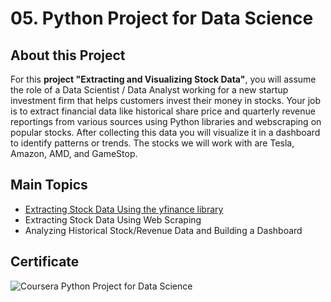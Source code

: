 # 05. Python Project for Data Science
## About this Project 
For this **project "Extracting and Visualizing Stock Data"**, you will assume the role of a Data Scientist / Data Analyst working for a new startup investment firm that helps customers invest their money in stocks. Your job is to extract financial data like historical share price and quarterly revenue reportings from various sources using Python libraries and webscraping on popular stocks. After collecting this data you will visualize it in a dashboard to identify patterns or trends. The stocks we will work with are Tesla, Amazon, AMD, and GameStop.
</br>
## Main Topics
* [Extracting Stock Data Using the yfinance library](https://github.com/juliahaselhuhn/IBM-Data-Analyst-Professional-Certificate/blob/main/05.%20Python%20Project%20for%20Data%20Science/Extracting_Stock_Data_Using_the_yfinance_Library.ipynb)
* Extracting Stock Data Using Web Scraping
* Analyzing Historical Stock/Revenue Data and Building a Dashboard
## Certificate
![Coursera Python Project for Data Science](https://user-images.githubusercontent.com/89849171/172559486-cbda59d8-c381-4a30-95ac-9c95417630f3.png)
